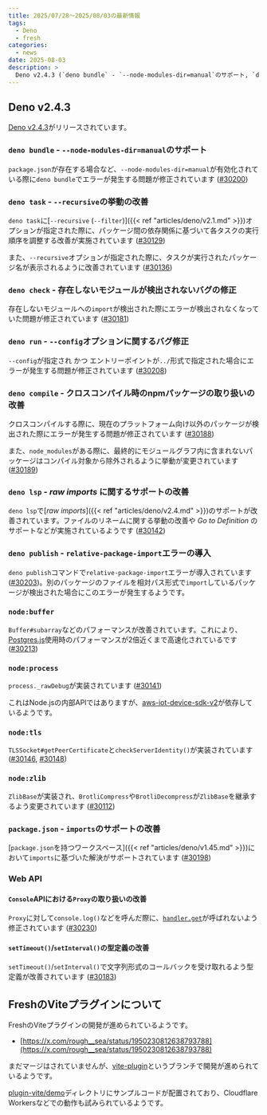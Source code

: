 ```yaml
---
title: 2025/07/28〜2025/08/03の最新情報
tags:
  - Deno
  - fresh
categories:
  - news
date: 2025-08-03
description: >
  Deno v2.4.3 (`deno bundle` - `--node-modules-dir=manual`のサポート, `deno task` - `--recursive`の挙動の改善, など), FreshのViteプラグインについて
---
```


## Deno v2.4.3

[Deno v2.4.3](https://github.com/denoland/deno/releases/tag/v2.4.3)がリリースされています。

### `deno bundle` - `--node-modules-dir=manual`のサポート

`package.json`が存在する場合など、`--node-modules-dir=manual`が有効化されている際に`deno bundle`でエラーが発生する問題が修正されています ([#30200](https://github.com/denoland/deno/pull/30200))

### `deno task` - `--recursive`の挙動の改善

`deno task`に[`--recursive` (`--filter`)]({{< ref "articles/deno/v2.1.md" >}})オプションが指定された際に、パッケージ間の依存関係に基づいて各タスクの実行順序を調整する改善が実施されています ([#30129](https://github.com/denoland/deno/pull/30129))

また、`--recursive`オプションが指定された際に、タスクが実行されたパッケージ名が表示されるように改善されています ([#30136](https://github.com/denoland/deno/pull/30136))

### `deno check` - 存在しないモジュールが検出されないバグの修正

存在しないモジュールへの`import`が検出された際にエラーが検出されなくなっていた問題が修正されています ([#30181](https://github.com/denoland/deno/pull/30181))

### `deno run` - `--config`オプションに関するバグ修正

`--config`が指定され かつ エントリーポイントが`../`形式で指定された場合にエラーが発生する問題が修正されています ([#30208](https://github.com/denoland/deno/pull/30208))

### `deno compile` - クロスコンパイル時のnpmパッケージの取り扱いの改善

クロスコンパイルする際に、現在のプラットフォーム向け以外のパッケージが検出された際にエラーが発生する問題が修正されています ([#30188](https://github.com/denoland/deno/pull/30188))

また、`node_modules`がある際に、最終的にモジュールグラフ内に含まれないパッケージはコンパイル対象から除外されるように挙動が変更されています ([#30189](https://github.com/denoland/deno/pull/30189))

### `deno lsp` - _raw imports_ に関するサポートの改善

`deno lsp`で[_raw imports_]({{< ref "articles/deno/v2.4.md" >}})のサポートが改善されています。ファイルのリネームに関する挙動の改善や _Go to Definition_ のサポートなどが実施されているようです ([#30142](https://github.com/denoland/deno/pull/30142))

### `deno publish` - `relative-package-import`エラーの導入

`deno publish`コマンドで`relative-package-import`エラーが導入されています ([#30203](https://github.com/denoland/deno/pull/30203))。別のパッケージのファイルを相対パス形式で`import`しているパッケージが検出された場合にこのエラーが発生するようです。

### `node:buffer`

`Buffer#subarray`などのパフォーマンスが改善されています。これにより、[Postgres.js](https://github.com/porsager/postgres)使用時のパフォーマンスが2倍近くまで高速化されているです ([#30213](https://github.com/denoland/deno/pull/30213))

### `node:process`

`process._rawDebug`が実装されています ([#30141](https://github.com/denoland/deno/pull/30141))

これはNode.jsの内部APIではありますが、[aws-iot-device-sdk-v2](https://github.com/aws/aws-iot-device-sdk-js-v2)が依存しているようです。

### `node:tls`

`TLSSocket#getPeerCertificate`と`checkServerIdentity()`が実装されています ([#30146](https://github.com/denoland/deno/pull/30146), [#30148](https://github.com/denoland/deno/pull/30148))

### `node:zlib`

`ZlibBase`が実装され、`BrotliCompress`や`BrotliDecompress`が`ZlibBase`を継承するよう変更されています ([#30112](https://github.com/denoland/deno/pull/30112))

### `package.json` - `imports`のサポートの改善

[`package.json`を持つワークスペース]({{< ref "articles/deno/v1.45.md" >}})において`imports`に基づいた解決がサポートされています ([#30198](https://github.com/denoland/deno/pull/30198))

### Web API

#### `Console`APIにおける`Proxy`の取り扱いの改善

`Proxy`に対して`console.log()`などを呼んだ際に、[`handler.get`](https://developer.mozilla.org/en-US/docs/Web/JavaScript/Reference/Global_Objects/Proxy/Proxy/get)が呼ばれないよう修正されています ([#30230](https://github.com/denoland/deno/pull/30230))

#### `setTimeout()`/`setInterval()`の型定義の改善

`setTimeout()`/`setInterval()`で文字列形式のコールバックを受け取れるよう型定義が改善されています ([#30183](https://github.com/denoland/deno/pull/30183))

## FreshのViteプラグインについて

FreshのViteプラグインの開発が進められているようです。

- [https://x.com/rough__sea/status/1950230812638793788](https://x.com/rough__sea/status/1950230812638793788)

まだマージはされていませんが、[vite-plugin](https://github.com/denoland/fresh/tree/vite-plugin)というブランチで開発が進められているようです。

[plugin-vite/demo](https://github.com/denoland/fresh/tree/4ec312c258b2469810418cdea3fb06bf9f8e1dbe/plugin-vite/demo)ディレクトリにサンプルコードが配置されており、Cloudflare Workersなどでの動作も試みられているようです。
